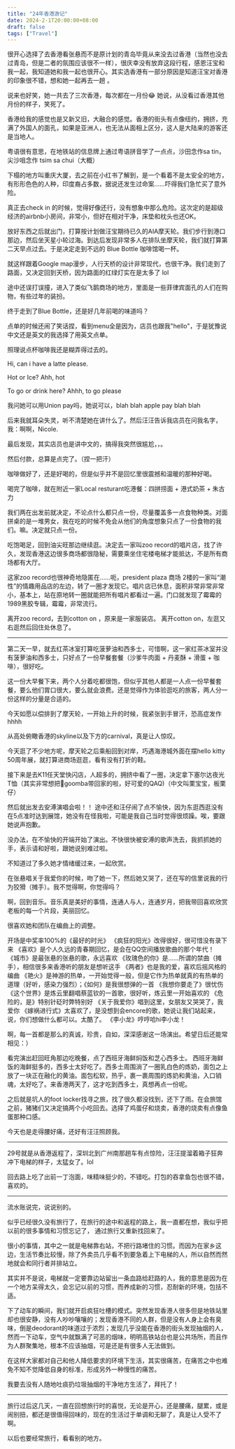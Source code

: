```yaml
---
title: "24年香港游记"
date: 2024-2-1T20:00:00+08:00
draft: false
tags: ["Travel"]
---
```


很开心选择了去香港看张悬而不是原计划的青岛毕竟从来没去过香港（当然也没去过青岛，但是二者的氛围应该很不一样），很庆幸没有放弃这段行程，感恩汪宝和我一起，我知道她和我一起也很开心。其实选香港有一部分原因是知道汪宝对香港的印象很不错，想和她一起再去一趟
。

说来也好笑，她一共去了三次香港，每次都在一月份😂
她说，从没看过香港其他月份的样子，笑死了。

香港给我的感觉也是又新又旧，大融合的感觉。香港的街头有点像纽约，拥挤，充满了外国人的面孔，如果是亚洲人，也无法从面相上区分，这人是大陆来的游客还是当地人。

粤语很有意思，在地铁站的信息牌上通过粤语拼音学了一点点，沙田念作sa tin，尖沙咀念作 tsim sa chui（大概）

下榻的地方叫重庆大厦，去之前在小红书了解到，是一个看着不是太安全的地方，有形形色色的人种，印度裔占多数，据说还发生过命案……吓得我们急忙买了意外险。

真正去check in 的时候，觉得好像还行，没有想象中那么危险。这次定的是超级经济的airbnb小房间，非常小，但好在相对干净，床垫和枕头也还OK。

放好东西之后就出门，打算按计划做汪宝期待已久的AIA摩天轮。我们步行到港口那边，然后坐天星小轮过海。到达后发现非常多人在排队坐摩天轮，我们就打算第二天早点过去。于是决定走到不远的 Blue Bottle 咖啡馆喝一杯。

就这样跟着Google map漫步，人行天桥的设计非常现代，也很干净。我们走到了路面，又决定回到天桥，因为路面的红绿灯实在是太多了 lol

途中还误打误撞，进入了类似飞鹅商场的地方，里面是一些菲律宾面孔的人们在购物，有些过年的装扮。

终于走到了Blue Bottle，还是好几年前喝的味道吗？

点单的时候还闹了笑话捏，看到menu全是因为，店员也跟我"hello"，于是犹豫说中文还是英文的我选择了用英文点单。

照理说点杯咖啡我还是糊弄得过去的。

Hi, can i have a latte please.

Hot or Ice? Ahh, hot

To go or drink here? Ahhh, to go please

我问她可以用Union pay吗，她说可以，blah blah apple pay blah blah

后来我就耳朵失灵，听不清楚她在讲什么了。然后汪汪告诉我店员在问我名字，我：啊啊，Nicole.

最后发现，其实店员也是讲中文的，搞得我突然很尴尬，，。

然后付款，总算是点完了。（捏一把汗）

咖啡做好了，还是好喝的，但是似乎并不是回忆里很震撼和温暖的那种好喝。


喝完了咖啡，就在附近一家Local resturant吃港餐：四拼捞面 + 港式奶茶 + 朱古力

我们两在出发前就决定，不论点什么都只点一份，尽量覆盖多一点食物种类。对面拼桌的是一堆男女，我在吃的时候不免会从他们的角度想象只点了一份食物的我们。嘛。决定就只点一份。


吃饱喝足，回到油尖旺那边继续逛。决定去一家叫zoo record的唱片店，找了许久，发现香港这边很多商场都很隐秘，需要乘坐住宅楼电梯才能抵达，不是所有商场都有大厅。

这家zoo record也很神奇地隐匿在……呃，president plaza 商场 2楼的一家叫“潮性”的情趣用品店的左边，转了一圈才发现它。唱片店已休息，面积非常非常非常小，基本上，站在原地转一圈就能把所有唱片都看过一遍。门口就发现了霉霉的1989黑胶专辑，霉霉，非常流行。

离开zoo record，去到cotton on ，原来是一家服装店。 离开cotton on，左逛又右逛然后回住处休息了。

---


第二天一早，就去红茶冰室打算吃菠萝油和西多士，可惜啊，这一家红茶冰室并没有菠萝油和西多士，只好点了一份早餐套餐（沙爹牛肉面 + 丹麦酥 + 滑蛋 + 咖啡），很好吃。

这一份大早餐下来，两个人分着吃都很饱，但似乎其他人都是一人点一份早餐套餐，要么他们胃口很大，要么就会浪费。还是觉得作为体验逛吃的旅客，两人分一份这样的分量是合适的。

今天如愿以偿排到了摩天轮，一开始上升的时候，我紧张到手冒汗，恐高症发作hhhh

从高处俯瞰香港的skyline以及下方的carnival，真是让人惊叹。

今天逛了不少地方呢，摩天轮之后乘船回到对岸，巧遇海港城外面在摆hello kitty 50周年展，就打算进商场逛逛，看有没有打折的鞋。

接下来是去K11任天堂快闪店，人超多的，拥挤中看了一圈，决定拿下塞尔达夜光T恤（其实非常想把🌰goomba带回家的啦，好可爱的QAQ)（中文叫栗宝宝，板栗仔）

然后就出发去安溥演唱会啦！！
途中还和汪仔闹了点不愉快，因为东逛西逛没有在5点准时达到展馆，她没有在怪我啦，可能是我自己当时觉得很烦躁。唉，要跟她说声抱歉。

没办法，在不愉快的开端开始了演出。不快很快被安溥的歌声洗去，我抓抓她的手，表示请和好啦，跟她说别难过啦。

不知道过了多久她才情绪缓过来，一起欣赏。

在张悬唱关于我爱你的时候，吻了她一下，然后她又哭了，还在写的信里说我的行为狡猾（摊手）。我不觉得啊，你觉得吗？

啊，回到音乐。音乐真是美好的事情，连通人与人，连通岁月，把我带回喜欢欣赏老板的每一个片段，美丽回忆。

很喜欢她和团队在编曲上的调整。

开场是中奖率100%的《最好的时光》
《疯狂的阳光》改得很好，很可惜没有录下来
《喜欢》是个人久远的青春期回忆，是会在QQ空间播放歌曲的那个年代！
《城市》是最张悬的张悬的歌，永远喜欢
《玫瑰色的你》是……所谓的禁曲（摊手），相信很多来香港听的朋友是想听这手
《两者》也是我的爱，喜欢后摇风格的编曲
《艳火》是神游的热单，一开始觉得一般，但是它作为热单就真的有热单的道理（好听，感染力强烈）；《如何》是我很想弹的一首
《我想你要走了》很忧伤
《这个世界》是炼云里翻唱蔡蓝钦的一首歌，很好听，炼云里一开始喜欢的
《危险的，是》特别针砭时弊特别好
《关于我爱你》唱到这里，女朋友又哭哭了，我爱你
《嫁祸进行式》太喜欢了，是没想到会encore的歌，她说让我们站起来，说，你们想做什么都可以。太酷了。
《李小龙》哼哼哈hi李小龙！

 
啊，每一首都是那么的真诚，珍贵，自如，深深感谢这一场演出。希望日后还能常相见：）

看完演出赶回旺角那边吃晚餐，点了西班牙海鲜焖饭和芝心西多士。
西班牙海鲜饭的海鲜挺多的，西多士太好吃了。西多士周围淌了一圈乳白色的炼奶，面包之上放了一块正在融化的黄油。面包松软，热乎，裹一裹周围的炼奶和黄油，入口销魂，太好吃了。来香港两天了，这才吃到西多士，真想再点一份呢。

之后就是坑人的foot locker找寻之旅，找了很久都没找到，还下了雨。在会旅馆之前，猪猪们又决定搞两个小吃回去。选择了鸡蛋仔和烧卖，香港的烧卖有点像鱼蛋那种口感。

今天也是走得腰好痛，还好有汪汪照顾我。

---

29号就是从香港返程了，深圳北到广州南那趟车有点惊险，汪汪提溜着箱子狂奔冲下电梯的样子，太猛女了。lol

回去路上吃了出前一丁泡面，味精味挺少的，不错吃。打包的吞拿鱼包也很不错，喜欢的。

---


流水账说完，说说别的。


似乎已经很久没有旅行了，在旅行的途中和返程的路上，我一直都在想，我似乎把以前的很多事情和习惯忘记了， 通过旅行又重新找回来了。

很小的事情，其中之一就是电梯靠右站，不把行路堵住的习惯。而因为在家乡这边，生活节奏比较慢，除了外卖员几乎看不到要急着上下电梯的人，所以自然而然地就会和同行者并排站立。

其实并不是说，电梯就一定要靠边站留出一条血路给赶路的人，我的意思是因为在一个地方呆得太久，会忘记以前的习惯，而养成新的习惯，忍耐新的环境，包括不适。

下了动车的瞬间，我们就开启疯狂吐槽的模式。突然发现香港人很多但是地铁站里却也很安静，没有人吵吵嚷嚷的；发现香港不同的人群，但是没有人身上会有臭味，倒是deodorant的味道过于浓烈；发现几乎没能在香港的街头发现抽烟的人，然而一下动车，空气中就飘满了可恶的烟味，明明高铁站台也是公共场所，而且作为人群聚集地，根本不应该抽烟，可是还是有很多人无法做到。

在这样大家都对自己和他人降低要求的环境下生活，其实很痛苦，在痛苦之中也难免不知不觉降低自身的标准，形成另外一种慢性的痛苦。

我要去没有人随地吐痰扔垃圾抽烟的干净地方生活了，拜托了！

---

旅行过后这几天，一直在回想旅行时的喜悦，无论是开心，还是腰痛，腿累，或是闹别扭，都还是很值得回味的，现在的生活过于单调和无聊了，真是让人受不了啊。


以后也要经常旅行，看看别的地方。